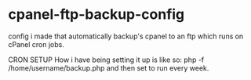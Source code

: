 # cpanel-ftp-backup-config
config i made that automatically backup's cpanel to an ftp which runs on cPanel cron jobs.

CRON SETUP
How i have being setting it up is like so: php -f /home/username/backup.php and then set to run every week.
